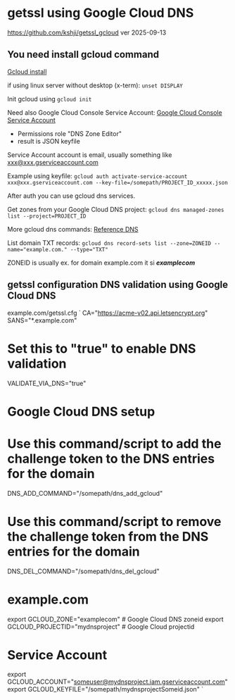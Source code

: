 # getssl using Google Cloud DNS

https://github.com/kshji/getssl_gcloud
ver 2025-09-13

## You need install gcloud command
[Gcloud install](gle.com/sdk/docs/install)

if using linux server without desktop (x-term):
`
     unset DISPLAY
`

Init gcloud using
`
gcloud init
`

Need also Google Cloud Console Service Account:
[Google Cloud Console Service Account](https://console.cloud.google.com/projectselector2/iam-admin/serviceaccounts )
*  Permissions role "DNS Zone Editor"
*  result is JSON keyfile

Service Account  account is email, usually something like  xxx@xxx.gserviceaccount.com

Example using keyfile:
`
gcloud auth activate-service-account xxx@xxx.gserviceaccount.com --key-file=/somepath/PROJECT_ID_xxxxx.json
`

After auth you can use gcloud dns services.

Get zones from your Google Cloud DNS project:
`gcloud dns managed-zones list --project=PROJECT_ID`

More gcloud dns commands:
[Reference DNS](ogle.com/sdk/gcloud/reference/dns)

List domain TXT records:
`gcloud dns record-sets list --zone=ZONEID --name="example.com." --type="TXT" `

ZONEID is usually ex. for domain example.com it si ***examplecom***

## getssl configuration DNS validation using Google Cloud DNS

example.com/getssl.cfg
`
CA="https://acme-v02.api.letsencrypt.org"
SANS="*.example.com"
# Set this to "true" to enable DNS validation
VALIDATE_VIA_DNS="true"             
# Google Cloud DNS setup
#  Use this command/script to add the challenge token to the DNS entries for the domain
DNS_ADD_COMMAND="/somepath/dns_add_gcloud"              
# Use this command/script to remove the challenge token from the DNS entries for the domain
DNS_DEL_COMMAND="/somepath/dns_del_gcloud"              
   
# example.com
export GCLOUD_ZONE="examplecom"          # Google Cloud DNS zoneid
export GCLOUD_PROJECTID="mydnsproject"   # Google Cloud projectid
# Service Account
export GCLOUD_ACCOUNT="someuser@mydnsproject.iam.gserviceaccount.com"  
export GCLOUD_KEYFILE="/somepath/mydnsprojectSomeid.json"
`


